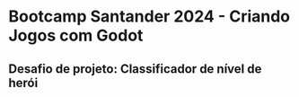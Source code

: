 # Bootcamp Santander 2024 - Criando Jogos com Godot
## Desafio de projeto: Classificador de nível de herói
